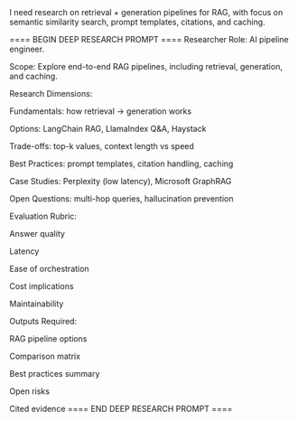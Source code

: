 <BRIEF>
I need research on retrieval + generation pipelines for RAG, with focus on semantic similarity search, prompt templates, citations, and caching.
</BRIEF>

==== BEGIN DEEP RESEARCH PROMPT ====
Researcher Role: AI pipeline engineer.

Scope: Explore end-to-end RAG pipelines, including retrieval, generation, and caching.

Research Dimensions:

Fundamentals: how retrieval → generation works

Options: LangChain RAG, LlamaIndex Q&A, Haystack

Trade-offs: top-k values, context length vs speed

Best Practices: prompt templates, citation handling, caching

Case Studies: Perplexity (low latency), Microsoft GraphRAG

Open Questions: multi-hop queries, hallucination prevention

Evaluation Rubric:

Answer quality

Latency

Ease of orchestration

Cost implications

Maintainability

Outputs Required:

RAG pipeline options

Comparison matrix

Best practices summary

Open risks

Cited evidence
==== END DEEP RESEARCH PROMPT ====